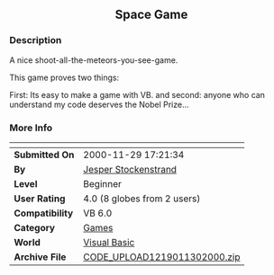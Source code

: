 ﻿<div align="center">

## Space Game


</div>

### Description

A nice shoot-all-the-meteors-you-see-game.

This game proves two things:

First: Its easy to make a game with VB. and second: anyone who can understand my code deserves the Nobel Prize...
 
### More Info
 


<span>             |<span>
---                |---
**Submitted On**   |2000-11-29 17:21:34
**By**             |[Jesper Stockenstrand](https://github.com/Planet-Source-Code/PSCIndex/blob/master/ByAuthor/jesper-stockenstrand.md)
**Level**          |Beginner
**User Rating**    |4.0 (8 globes from 2 users)
**Compatibility**  |VB 6\.0
**Category**       |[Games](https://github.com/Planet-Source-Code/PSCIndex/blob/master/ByCategory/games__1-38.md)
**World**          |[Visual Basic](https://github.com/Planet-Source-Code/PSCIndex/blob/master/ByWorld/visual-basic.md)
**Archive File**   |[CODE\_UPLOAD1219011302000\.zip](https://github.com/Planet-Source-Code/jesper-stockenstrand-space-game__1-13214/archive/master.zip)








